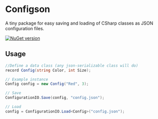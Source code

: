 # Configson

A tiny package for easy saving and loading of CSharp classes as JSON configuration files.

[![NuGet version](https://img.shields.io/nuget/v/Configson.svg)](https://www.nuget.org/packages/Configson/)

## Usage

```csharp
//Define a data class (any json-serializable class will do)
record Config(string Color, int Size);

// Example instance
Config config = new Config("Red", 3);

// Save
ConfigurationIO.Save(config, "config.json");

// Load
config = ConfigurationIO.Load<Config>("config.json");
```
